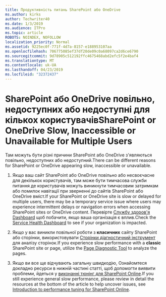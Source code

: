 ```yaml
---
title: Продуктивність питань SharePoint або OneDrive
ms.author: kirks
author: Techwriter40
ms.date: 1/3/2019
ms.audience: ITPro
ms.topic: article
ROBOTS: NOINDEX, NOFOLLOW
localization_priority: Normal
ms.assetid: 9225ec0f-771f-4d7a-8157-e188953107aa
ms.openlocfilehash: 706775085ef37df20de09c0a68097ca2d6ce6790
ms.sourcegitcommit: 9d78905c512192ffc4675468abd2efc5f2e4baf4
ms.translationtype: MT
ms.contentlocale: uk-UA
ms.lasthandoff: 04/23/2019
ms.locfileid: "32372437"
---
```

# <a name="sharepoint-or-onedrive-slow-inaccessible-or-unavailable-for-multiple-users"></a><span data-ttu-id="c1158-102">SharePoint або OneDrive повільно, недоступних або недоступні для кількох користувачів</span><span class="sxs-lookup"><span data-stu-id="c1158-102">SharePoint or OneDrive Slow, Inaccessible or Unavailable for Multiple Users</span></span>

<span data-ttu-id="c1158-103">Там можуть бути різні причини SharePoint або OneDrive з'являються повільно, недоступних або недоступний.</span><span class="sxs-lookup"><span data-stu-id="c1158-103">There can be different reasons for SharePoint or OneDrive appearing slow, inaccessible or unavailable.</span></span> 
  
1. <span data-ttu-id="c1158-104">Якщо ваш сайт SharePoint або OneDrive повільно або несвоєчасне для декількох користувачів, там може бути тимчасова служби питання де користувачів можуть виникнути тимчасовим затримкам або помилок навігації при зверненні до сайтів SharePoint або OneDrive вміст.</span><span class="sxs-lookup"><span data-stu-id="c1158-104">If your SharePoint or OneDrive site is slow or delayed for multiple users, there may be a temporary service issue where users may experience intermittent delays or navigation errors when accessing SharePoint sites or OneDrive content.</span></span> <span data-ttu-id="c1158-105">Перевірте [Службу здоров'я Dashboard](https://admin.microsoft.com/AdminPortal/Home#/servicehealth) щоб побачити, якщо ваша організація є вплив.</span><span class="sxs-lookup"><span data-stu-id="c1158-105">Check the [Service Health Dashboard](https://admin.microsoft.com/AdminPortal/Home#/servicehealth) to see if your organization is impacted.</span></span> 
  
2. <span data-ttu-id="c1158-106">Якщо у вас виникли повільної роботи з **класичних** сайту SharePoint або сторінки, використовувати [Сторінки діагностичний інструмент](https://aka.ms/perftool) для аналізу сторінок.</span><span class="sxs-lookup"><span data-stu-id="c1158-106">If you experience slow performance with a **classic** SharePoint site or page, utilize the [Page Diagnostic Tool](https://aka.ms/perftool) to analyze the pages.</span></span> 
  
3. <span data-ttu-id="c1158-107">Якщо ви все ще відчувають загальну швидкодію, Ознайомтеся докладно ресурси в нижній частині статті, щоб допомогти виявити проблеми, йдеться у [виконанні тюнінг для SharePoint Online](https://go.microsoft.com/fwlink/?linkid=2024334).</span><span class="sxs-lookup"><span data-stu-id="c1158-107">If you still experience general slow performance, please review in detail the resources at the bottom of the article to help uncover issues, see [Introduction to performance tuning for SharePoint Online](https://go.microsoft.com/fwlink/?linkid=2024334).</span></span>
  

